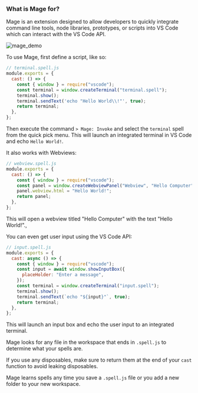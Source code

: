 ### What is Mage for?

Mage is an extension designed to allow developers to quickly
integrate command line tools, node libraries, prototypes, or scripts
into VS Code which can interact with the VS Code API.

![mage_demo](/images/mage_demo.gif)

To use Mage, first define a script, like so:

```javascript
// terminal.spell.js
module.exports = {
  cast: () => {
    const { window } = require("vscode");
    const terminal = window.createTerminal("terminal.spell");
    terminal.show();
    terminal.sendText('echo "Hello World\\!"', true);
    return terminal;
  },
};
```

Then execute the command `> Mage: Invoke` and select the `terminal` spell from the
quick pick menu. This will launch an integrated terminal in VS Code and echo `Hello World!`.

It also works with Webviews:

```javascript
// webview.spell.js
module.exports = {
  cast: () => {
    const { window } = require("vscode");
    const panel = window.createWebviewPanel("Webview", "Hello Computer");
    panel.webview.html = "Hello World!";
    return panel;
  },
};
```

This will open a webview titled "Hello Computer" with the text "Hello World!".,

You can even get user input using the VS Code API:

```javascript
// input.spell.js
module.exports = {
  cast: async () => {
    const { window } = require("vscode");
    const input = await window.showInputBox({
      placeHolder: "Enter a message",
    });
    const terminal = window.createTerminal("input.spell");
    terminal.show();
    terminal.sendText(`echo "${input}"`, true);
    return terminal;
  },
};
```

This will launch an input box and echo the user input to an
integrated terminal.

Mage looks for any file in the workspace that ends in `.spell.js`
to determine what your spells are.

If you use any disposables, make sure to return them
at the end of your `cast` function to avoid leaking
disposables.

Mage learns spells any time you save a `.spell.js` file or
you add a new folder to your new workspace.
